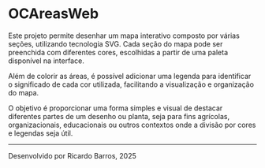 # OCAreasWeb

Este projeto permite desenhar um mapa interativo composto por várias seções, utilizando tecnologia SVG. Cada seção do mapa pode ser preenchida com diferentes cores, escolhidas a partir de uma paleta disponível na interface.

Além de colorir as áreas, é possível adicionar uma legenda para identificar o significado de cada cor utilizada, facilitando a visualização e organização do mapa.

O objetivo é proporcionar uma forma simples e visual de destacar diferentes partes de um desenho ou planta, seja para fins agrícolas, organizacionais, educacionais ou outros contextos onde a divisão por cores e legendas seja útil.

---

Desenvolvido por Ricardo Barros, 2025
